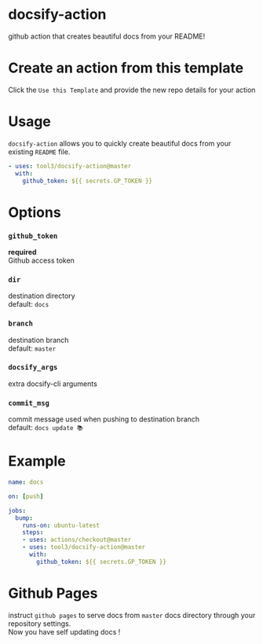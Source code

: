 # docsify-action 
github action that creates beautiful docs from your README!

# Create an action from this template
Click the `Use this Template` and provide the new repo details for your action

# Usage 
`docsify-action` allows you to quickly create beautiful docs from your existing `README` file.
```yaml
- uses: tool3/docsify-action@master
  with:
    github_token: ${{ secrets.GP_TOKEN }}
```

# Options
### `github_token`
   **required**   
   Github access token
### `dir`
  destination directory   
  default: `docs`
### `branch`
  destination branch   
  default: `master`
### `docsify_args`
  extra docsify-cli arguments   
### `commit_msg`
  commit message used when pushing to destination branch     
  default: `docs update 📚`

# Example
```yaml
name: docs

on: [push]

jobs:
  bump:
    runs-on: ubuntu-latest
    steps:
    - uses: actions/checkout@master
    - uses: tool3/docsify-action@master
      with:
        github_token: ${{ secrets.GP_TOKEN }}
```

# Github Pages
instruct `github pages` to serve docs from `master` docs directory through your repository settings.   
Now you have self updating docs !